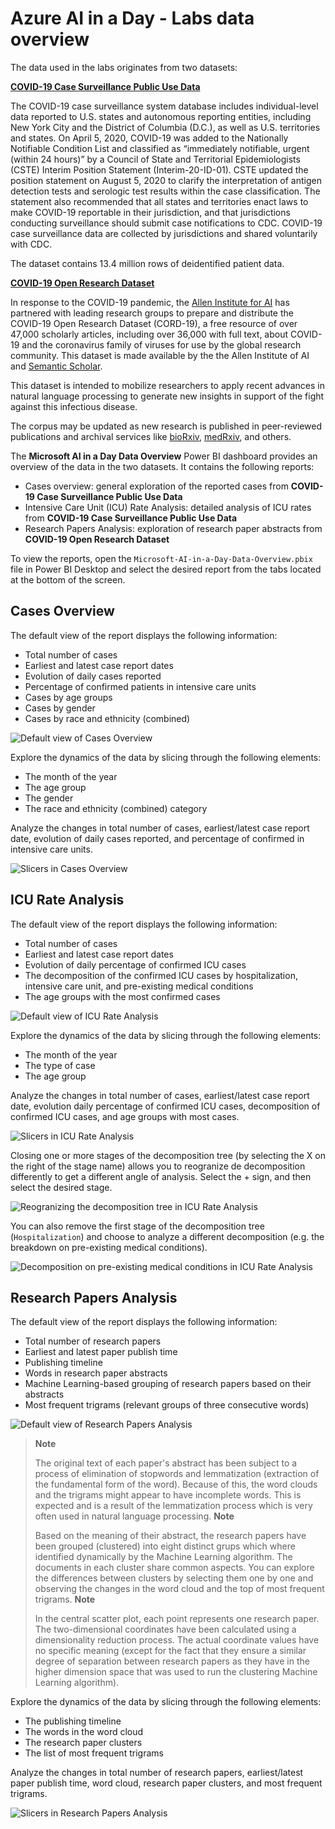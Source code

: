 # Azure AI in a Day - Labs data overview

The data used in the labs originates from two datasets:

[**COVID-19 Case Surveillance Public Use Data**](https://data.cdc.gov/Case-Surveillance/COVID-19-Case-Surveillance-Public-Use-Data/vbim-akqf)

The COVID-19 case surveillance system database includes individual-level data reported to U.S. states and autonomous reporting entities, including New York City and the District of Columbia (D.C.), as well as U.S. territories and states. On April 5, 2020, COVID-19 was added to the Nationally Notifiable Condition List and classified as “immediately notifiable, urgent (within 24 hours)” by a Council of State and Territorial Epidemiologists (CSTE) Interim Position Statement (Interim-20-ID-01). CSTE updated the position statement on August 5, 2020 to clarify the interpretation of antigen detection tests and serologic test results within the case classification. The statement also recommended that all states and territories enact laws to make COVID-19 reportable in their jurisdiction, and that jurisdictions conducting surveillance should submit case notifications to CDC. COVID-19 case surveillance data are collected by jurisdictions and shared voluntarily with CDC.

The dataset contains 13.4 million rows of deidentified patient data.

[**COVID-19 Open Research Dataset**](https://azure.microsoft.com/en-us/services/open-datasets/catalog/covid-19-open-research/)

In response to the COVID-19 pandemic, the [Allen Institute for AI](https://allenai.org/) has partnered with leading research groups to prepare and distribute the COVID-19 Open Research Dataset (CORD-19), a free resource of over 47,000 scholarly articles, including over 36,000 with full text, about COVID-19 and the coronavirus family of viruses for use by the global research community. This dataset is made available by the the Allen Institute of AI and [Semantic Scholar](https://pages.semanticscholar.org/coronavirus-research).

This dataset is intended to mobilize researchers to apply recent advances in natural language processing to generate new insights in support of the fight against this infectious disease.

The corpus may be updated as new research is published in peer-reviewed publications and archival services like [bioRxiv](https://www.biorxiv.org/), [medRxiv](https://www.medrxiv.org/), and others.

The **Microsoft AI in a Day Data Overview** Power BI dashboard provides an overview of the data in the two datasets. It contains the following reports:

- Cases overview: general exploration of the reported cases from **COVID-19 Case Surveillance Public Use Data**
- Intensive Care Unit (ICU) Rate Analysis: detailed analysis of ICU rates from **COVID-19 Case Surveillance Public Use Data**
- Research Papers Analysis: exploration of research paper abstracts from **COVID-19 Open Research Dataset**

To view the reports, open the `Microsoft-AI-in-a-Day-Data-Overview.pbix` file in Power BI Desktop and select the desired report from the tabs located at the bottom of the screen.

## Cases Overview

The default view of the report displays the following information:

- Total number of cases
- Earliest and latest case report dates
- Evolution of daily cases reported
- Percentage of confirmed patients in intensive care units
- Cases by age groups
- Cases by gender
- Cases by race and ethnicity (combined)

![Default view of Cases Overview](./media/data-overview-01-01.png)

Explore the dynamics of the data by slicing through the following elements:

- The month of the year
- The age group
- The gender
- The race and ethnicity (combined) category

Analyze the changes in total number of cases, earliest/latest case report date, evolution of daily cases reported, and percentage of confirmed in intensive care units.

![Slicers in Cases Overview](./media/data-overview-01-02.png)

## ICU Rate Analysis

The default view of the report displays the following information:

- Total number of cases
- Earliest and latest case report dates
- Evolution of daily percentage of confirmed ICU cases
- The decomposition of the confirmed ICU cases by hospitalization, intensive care unit, and pre-existing medical conditions
- The age groups with the most confirmed cases

![Default view of ICU Rate Analysis](./media/data-overview-02-01.png)

Explore the dynamics of the data by slicing through the following elements:

- The month of the year
- The type of case
- The age group

Analyze the changes in total number of cases, earliest/latest case report date, evolution daily percentage of confirmed ICU cases, decomposition of confirmed ICU cases, and age groups with most cases.

![Slicers in ICU Rate Analysis](./media/data-overview-02-02.png)

Closing one or more stages of the decomposition tree (by selecting the X on the right of the stage name) allows you to reogranize de decomposition differently to get a different angle of analysis. Select the + sign, and then select the desired stage.

![Reogranizing the decomposition tree in ICU Rate Analysis](./media/data-overview-02-03.png)

You can also remove the first stage of the decomposition tree (`Hospitalization`) and choose to analyze a different decomposition (e.g. the breakdown on pre-existing medical conditions).

![Decomposition on pre-existing medical conditions in ICU Rate Analysis](./media/data-overview-02-04.png)

## Research Papers Analysis

The default view of the report displays the following information:

- Total number of research papers
- Earliest and latest paper publish time
- Publishing timeline
- Words in research paper abstracts
- Machine Learning-based grouping of research papers based on their abstracts
- Most frequent trigrams (relevant groups of three consecutive words)

![Default view of Research Papers Analysis](./media/data-overview-03-01.png)

>**Note**
>
>The original text of each paper's abstract has been subject to a process of elimination of stopwords and lemmatization (extraction of the fundamental form of the word). Because of this, the word clouds and the trigrams might appear to have incomplete words. This is expected and is a result of the lemmatization process which is very often used in natural language processing.
>**Note**
>
>Based on the meaning of their abstract, the research papers have been grouped (clustered) into eight distinct grups which where identified dynamically by the Machine Learning algorithm. The documents in each cluster share common aspects. You can explore the differences between clusters by selecting them one by one and observing the changes in the word cloud and the top of most frequent trigrams.
>**Note**
>
>In the central scatter plot, each point represents one research paper. The two-dimensional coordinates have been calculated using a dimensionality reduction process. The actual coordinate values have no specific meaning (except for the fact that they ensure a similar degree of separation between research papers as they have in the higher dimension space that was used to run the clustering Machine Learning algorithm).

Explore the dynamics of the data by slicing through the following elements:

- The publishing timeline
- The words in the word cloud
- The research paper clusters
- The list of most frequent trigrams

Analyze the changes in total number of research papers, earliest/latest paper publish time, word cloud, research paper clusters, and most frequent trigrams.

![Slicers in Research Papers Analysis](./media/data-overview-03-02.png)